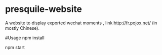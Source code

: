# presquile-website
A website to display exported wechat moments , link http://fr.pojox.net/ (in mostly Chinese).

#Usage
npm install

npm start
